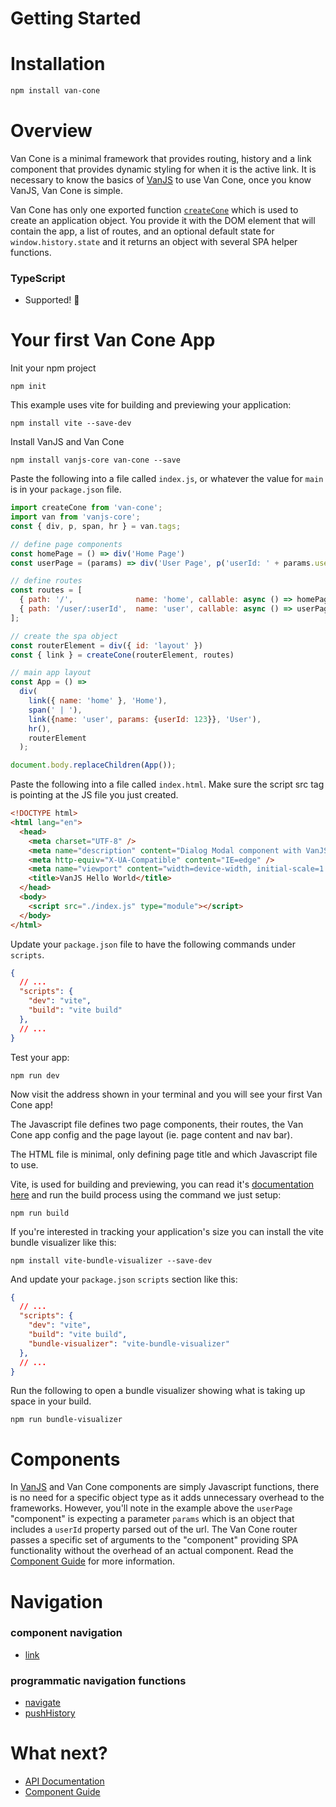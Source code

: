 # Getting Started

# Installation

```bash
npm install van-cone
```

# Overview

Van Cone is a minimal framework that provides routing, history and a link component that provides dynamic styling for when it is the active link. It is necessary to know the basics of [VanJS](https://vanjs.org) to use Van Cone, once you know VanJS, Van Cone is simple.

Van Cone has only one exported function [`createCone`](./api-reference.md#createconerouterelement-routes-defaultnavstate) which is used to create an application object. You provide it with the DOM element that will contain the app, a list of routes, and an optional default state for `window.history.state` and it returns an object with several SPA helper functions.

### TypeScript
- Supported! 🥳

# Your first Van Cone App

Init your npm project

    npm init


This example uses vite for building and previewing your application:

    npm install vite --save-dev

Install VanJS and Van Cone

    npm install vanjs-core van-cone --save

Paste the following into a file called `index.js`, or whatever the value for `main` is in your `package.json` file.

```javascript
import createCone from 'van-cone';
import van from 'vanjs-core';
const { div, p, span, hr } = van.tags;

// define page components
const homePage = () => div('Home Page')
const userPage = (params) => div('User Page', p('userId: ' + params.userId))

// define routes
const routes = [
  { path: '/',              name: 'home', callable: async () => homePage },
  { path: '/user/:userId',  name: 'user', callable: async () => userPage }
];

// create the spa object
const routerElement = div({ id: 'layout' })
const { link } = createCone(routerElement, routes)

// main app layout
const App = () =>
  div(
    link({ name: 'home' }, 'Home'),
    span(' | '),
    link({name: 'user', params: {userId: 123}}, 'User'),
    hr(),
    routerElement
  );

document.body.replaceChildren(App());
```

Paste the following into a file called `index.html`. Make sure the script src tag is pointing at the JS file you just created.
```html
<!DOCTYPE html>
<html lang="en">
  <head>
    <meta charset="UTF-8" />
    <meta name="description" content="Dialog Modal component with VanJS" />
    <meta http-equiv="X-UA-Compatible" content="IE=edge" />
    <meta name="viewport" content="width=device-width, initial-scale=1.0" />
    <title>VanJS Hello World</title>
  </head>
  <body>
    <script src="./index.js" type="module"></script>
  </body>
</html>

```

Update your `package.json` file to have the following commands under `scripts`.

```json
{
  // ...
  "scripts": {
    "dev": "vite",
    "build": "vite build"
  },
  // ...
}

```

Test your app:

    npm run dev

Now visit the address shown in your terminal and you will see your first Van Cone app!

The Javascript file defines two page components, their routes, the Van Cone app config and the page layout (ie. page content and nav bar).

The HTML file is minimal, only defining page title and which Javascript file to use.

Vite, is used for building and previewing, you can read it's [documentation here](https://vitejs.dev) and run the build process using the command we just setup:

    npm run build

If you're interested in tracking your application's size you can install the vite bundle visualizer like this:

    npm install vite-bundle-visualizer --save-dev

And update your `package.json` `scripts` section like this:

```json
{
  // ...
  "scripts": {
    "dev": "vite",
    "build": "vite build",
    "bundle-visualizer": "vite-bundle-visualizer"
  },
  // ...
}

```

Run the following to open a bundle visualizer showing what is taking up space in your build.

    npm run bundle-visualizer

# Components
In [VanJS](https://vanjs.org) and Van Cone components are simply Javascript functions, there is no need for a specific object type as it adds unnecessary overhead to the frameworks. However, you'll note in the example above the `userPage` "component" is expecting a parameter `params` which is an object that includes a `userId` property parsed out of the url. The Van Cone router passes a specific set of arguments to the "component" providing SPA functionality without the overhead of an actual component. Read the [Component Guide](./component-guide.md) for more information.

# Navigation
### component navigation 
- [link](./api-reference.md#linkprops-children)

### programmatic navigation functions
- [navigate](./api-reference.md#navigateroutename-options)
- [pushHistory](./api-reference.md#pushhistoryroutename-options)

# What next?
* [API Documentation](./api-reference.md)
* [Component Guide](./component-guide.md)
